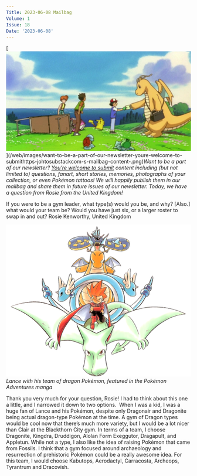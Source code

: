 ```yaml
---
Title: 2023-06-08 Mailbag
Volume: 1
Issue: 18
Date: '2023-06-08'
---
```


[![Want to be a part of our newsletter? [You’re welcome to submit](https://johto.substack.com/s/mailbag) content including (but not limited to) questions, fanart, short stories, memories, photographs of your collection, or even Pokémon tattoos! We will happily publish them in our mailbag and share them in future issues of our newsletter. Today, we have a question from Rosie from the United Kingdom!](/web/images/want-to-be-a-part-of-our-newsletter-youre-welcome-to-submithttps-johtosubstackcom-s-mailbag-content-.png)](/web/images/want-to-be-a-part-of-our-newsletter-youre-welcome-to-submithttps-johtosubstackcom-s-mailbag-content-.png)*Want to be a part of our newsletter? [You’re welcome to submit](https://johto.substack.com/s/mailbag) content including (but not limited to) questions, fanart, short stories, memories, photographs of your collection, or even Pokémon tattoos! We will happily publish them in our mailbag and share them in future issues of our newsletter. Today, we have a question from Rosie from the United Kingdom!*

If you were to be a gym leader, what type(s) would you be, and why? \[Also.\] what would your team be? Would you have just six, or a larger roster to swap in and out?
Rosie Kenworthy, United Kingdom

[![Lance with his team of dragon Pokémon, featured in the Pokémon Adventures manga](/web/images/lance-with-his-team-of-dragon-pokemon-featured-in-the-pokemon-adventures-manga.png)](/web/images/lance-with-his-team-of-dragon-pokemon-featured-in-the-pokemon-adventures-manga.png)*Lance with his team of dragon Pokémon, featured in the Pokémon Adventures manga*

Thank you very much for your question, Rosie! I had to think about this one a little, and I narrowed it down to two options. 
When I was a kid, I was a huge fan of Lance and his Pokémon, despite only Dragonair and Dragonite being actual dragon-type Pokémon at the time. A gym of Dragon types would be cool now that there’s much more variety, but I would be a lot nicer than Clair at the Blackthorn City gym. In terms of a team, I choose Dragonite, Kingdra, Druddigon, Alolan Form Exeggutor, Dragapult, and Appletun.
While not a type, I also like the idea of raising Pokémon that came from Fossils. I think that a gym focused around archaeology and resurrection of prehistoric Pokémon could be a really awesome idea. For this team, I would choose Kabutops, Aerodactyl, Carracosta, Archeops, Tyrantrum and Dracovish.